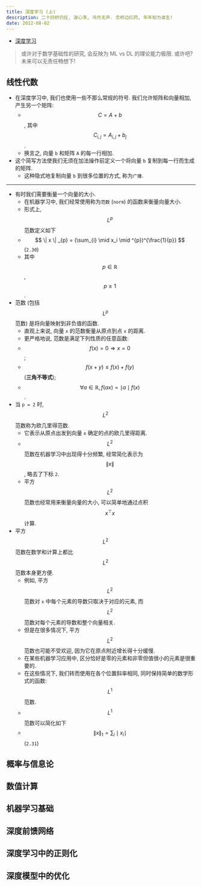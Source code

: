 ```yaml
---
title: 深度学习 (上)
description: 二十四桥仍在, 波心荡, 冷月无声. 念桥边红药, 年年知为谁生!
date: 2022-08-02
---
```


- [深度学习](https://book.douban.com/subject/27087503/)

> 或许对于数学基础性的研究, 会反映为 ML vs DL 的理论能力极限.
  或许吧? 未来可以无责任畅想下!

## 线性代数

- 在深度学习中, 我们也使用一些不那么常规的符号.
  我们允许矩阵和向量相加, 产生另一个矩阵:
  - $$ C = A + b $$,
    其中
    $$ C_{i, j} = A_{i, j} + b_{j} $$.
  - 换言之, 向量 `b` 和矩阵 `A` 的每一行相加.
- 这个简写方法使我们无须在加法操作前定义一个将向量 `b` 复制到每一行而生成的矩阵.
  - 这种隐式地复制向量 `b` 到很多位置的方式, 称为`广播`.

---

- 有时我们需要衡量一个向量的大小.
  - 在机器学习中, 我们经常使用称为`范数` (`norm`) 的函数来衡量向量大小.
  - 形式上,
    $$ L^p $$
    范数定义如下
  - $$ \| x \| _{p} = (\sum_{i} \mid x_i \mid ^{p})^{\frac{1}{p}} $$
    (`2.30`)
  - 其中
    $$ p \in \mathbb{R} $$,
    $$ p \ge 1 $$.
- 范数 (包括
  $$ L^p $$
  范数) 是将向量映射到非负值的函数.
  - 直观上来说, 向量 `x` 的范数衡量从原点到点 `x` 的距离.
  - 更严格地说, 范数是满足下列性质的任意函数:
  - $$ f(x) = 0 \Longrightarrow x = 0 $$;
  - $$ f(x + y) \le f(x) + f(y) $$
    (__三角不等式__);
  - $$ \forall a \in \mathbb{R}, f(ax) = \mid a \mid f(x) $$.
- 当 `p = 2` 时,
  $$ L^2 $$
  范数称为欧几里得范数.
  - 它表示从原点出发到向量 `x` 确定的点的欧几里得距离.
  - $$ L^2 $$
    范数在机器学习中出现得十分频繁, 经常简化表示为
    $$ \| x \| $$,
    略去了下标 `2`.
  - 平方
    $$ L^2 $$
    范数也经常用来衡量向量的大小, 可以简单地通过点积
    $$ x^{\top} x $$
    计算.
- 平方
  $$ L^2 $$
  范数在数学和计算上都比
  $$ L^2 $$
  范数本身更方便.
  - 例如, 平方
    $$ L^2 $$
    范数对 `x` 中每个元素的导数只取决于对应的元素, 而
    $$ L^2 $$
    范数对每个元素的导数和整个向量相关.
  - 但是在很多情况下, 平方
    $$ L^2 $$
    范数也可能不受欢迎, 因为它在原点附近增长得十分缓慢.
  - 在某些机器学习应用中, 区分恰好是零的元素和非零但值很小的元素是很重要的.
  - 在这些情况下, 我们转而使用在各个位置斜率相同,
    同时保持简单的数学形式的函数:
    $$ L^1 $$
    范数.
  - $$ L^1 $$
    范数可以简化如下
  - $$ \| x \|_{1} = \sum_{i} \mid x_{i} \mid $$
   (`2.31`)

## 概率与信息论

## 数值计算

## 机器学习基础

## 深度前馈网络

## 深度学习中的正则化

## 深度模型中的优化
